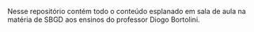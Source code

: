 Nesse repositório contém todo o conteúdo esplanado em sala de aula na matéria de SBGD aos ensinos do professor Diogo Bortolini.
